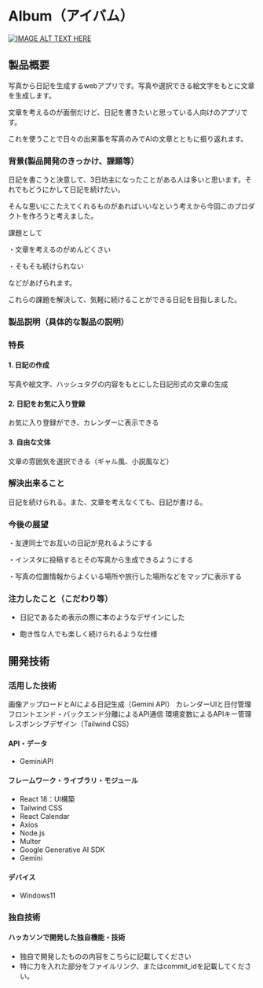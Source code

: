 # AIbum（アイバム）

[![IMAGE ALT TEXT HERE](https://jphacks.com/wp-content/uploads/2025/05/JPHACKS2025_ogp.jpg)](https://www.youtube.com/watch?v=lA9EluZugD8)

## 製品概要
写真から日記を生成するwebアプリです。写真や選択できる絵文字をもとに文章を生成します。　　

文章を考えるのが面倒だけど、日記を書きたいと思っている人向けのアプリです。　　

これを使うことで日々の出来事を写真のみでAIの文章とともに振り返れます。
### 背景(製品開発のきっかけ、課題等）
日記を書こうと決意して、3日坊主になったことがある人は多いと思います。それでもどうにかして日記を続けたい。　　

そんな思いにこたえてくれるものがあればいいなという考えから今回このプロダクトを作ろうと考えました。　　

課題として　　

・文章を考えるのがめんどくさい　　

・そもそも続けられない　　

などがあげられます。　　

これらの課題を解決して、気軽に続けることができる日記を目指しました。
### 製品説明（具体的な製品の説明）
### 特長
#### 1. 日記の作成
写真や絵文字、ハッシュタグの内容をもとにした日記形式の文章の生成
#### 2. 日記をお気に入り登録
お気に入り登録ができ、カレンダーに表示できる
#### 3. 自由な文体
文章の雰囲気を選択できる（ギャル風、小説風など）

### 解決出来ること
日記を続けられる。また、文章を考えなくても、日記が書ける。
### 今後の展望
・友達同士でお互いの日記が見れるようにする　　

・インスタに投稿するとその写真から生成できるようにする　　

・写真の位置情報からよくいる場所や旅行した場所などをマップに表示する　　

### 注力したこと（こだわり等）
* 日記であるため表示の際に本のようなデザインにした　　

* 飽き性な人でも楽しく続けられるような仕様

## 開発技術
### 活用した技術
画像アップロードとAIによる日記生成（Gemini API）
カレンダーUIと日付管理
フロントエンド・バックエンド分離によるAPI通信
環境変数によるAPIキー管理
レスポンシブデザイン（Tailwind CSS）
#### API・データ
* GeminiAPI
#### フレームワーク・ライブラリ・モジュール
* React 18：UI構築
* Tailwind CSS
* React Calendar
* Axios
* Node.js
* Multer
* Google Generative AI SDK
* Gemini 

#### デバイス
* Windows11

### 独自技術
#### ハッカソンで開発した独自機能・技術
* 独自で開発したものの内容をこちらに記載してください
* 特に力を入れた部分をファイルリンク、またはcommit_idを記載してください。
